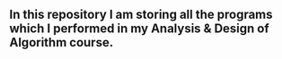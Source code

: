## In this repository I am storing all the programs which I performed in my Analysis & Design of Algorithm course. 
